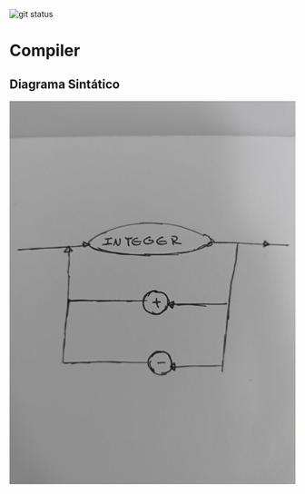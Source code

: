 ![git status](http://3.129.230.99/svg/cemmanuelsr/compiler/)

# Compiler

## Diagrama Sintático

![diagrama](./src/img/diagrama-sintatico.jpg)